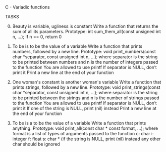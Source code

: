 C - Variadic functions

TASKS

0. Beauty is variable, ugliness is constant
	Write a function that returns the sum of all its parameters.
	Prototype: int sum_them_all(const unsigned int n, ...);
	If n == 0, return 0

1. To be is to be the value of a variable
	Write a function that prints numbers, followed by a new line.
	Prototype: void print_numbers(const char *separator, const unsigned int n, ...);
	where separator is the string to be printed between numbers and n is the number of integers passed to the function
	You are allowed to use printf
	If separator is NULL, don’t print it
	Print a new line at the end of your function

2. One woman's constant is another woman's variable
	Write a function that prints strings, followed by a new line.
	Prototype: void print_strings(const char *separator, const unsigned int n, ...);
	where separator is the string to be printed between the strings and n is the number of strings passed to the function
	You are allowed to use printf
	If separator is NULL, don’t print it
	If one of the string is NULL, print (nil) instead
	Print a new line at the end of your function

3. To be is a to be the value of a variable
	Write a function that prints anything.
	Prototype: void print_all(const char * const format, ...);
	where format is a list of types of arguments passed to the function
	c: char
	i: integer
	f: float
	s: char * (if the string is NULL, print (nil) instead
	any other char should be ignored
	
